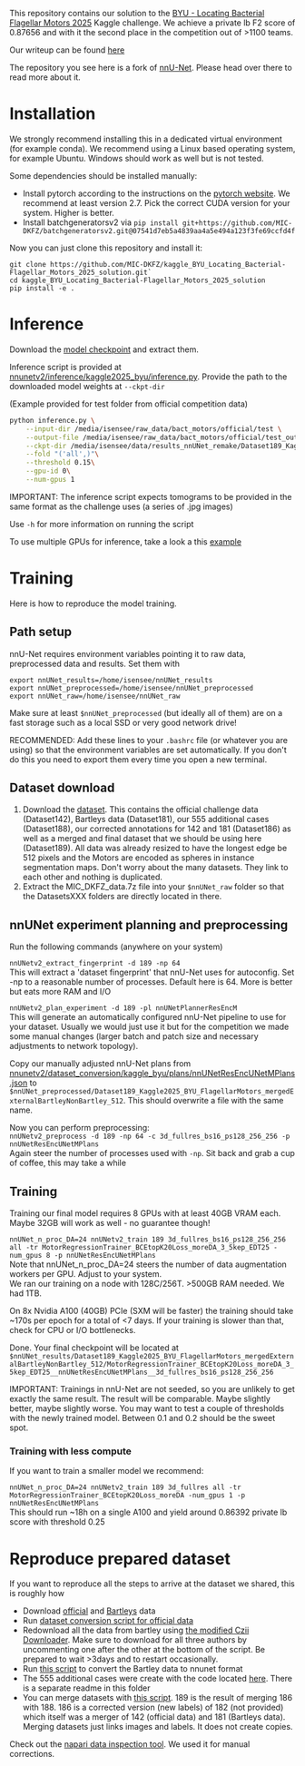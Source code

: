 This repository contains our solution to the [BYU - Locating Bacterial Flagellar Motors 2025](https://www.kaggle.com/competitions/byu-locating-bacterial-flagellar-motors-2025/overview) Kaggle challenge. We achieve a private lb F2 score of 0.87656 and with it the second place in the competition out of >1100 teams.

Our writeup can be found [here](https://www.kaggle.com/competitions/byu-locating-bacterial-flagellar-motors-2025/discussion/584980)

The repository you see here is a fork of [nnU-Net](https://github.com/MIC-DKFZ/nnUNet). Please head over there to read more about it.

# Installation
We strongly recommend installing this in a dedicated virtual environment (for example conda).
We recommend using a Linux based operating system, for example Ubuntu. Windows should work as well but is not tested.

Some dependencies should be installed manually:
- Install pytorch according to the instructions on the [pytorch website](https://pytorch.org/get-started/locally/). We recommend at least version 2.7. Pick the correct CUDA version for your system. Higher is better.
- Install batchgeneratorsv2 via `pip install git+https://github.com/MIC-DKFZ/batchgeneratorsv2.git@07541d7eb5a4839aa4a5e494a123f3fe69ccfd4f`

Now you can just clone this repository and install it:

```commandline
git clone https://github.com/MIC-DKFZ/kaggle_BYU_Locating_Bacterial-Flagellar_Motors_2025_solution.git`
cd kaggle_BYU_Locating_Bacterial-Flagellar_Motors_2025_solution
pip install -e .
```

# Inference
Download the [model checkpoint](https://drive.google.com/drive/folders/1uDLjtfIY0mDbwTPdvL0uWSRZHatJGjsS?usp=sharing) and extract them. 

Inference script is provided at [nnunetv2/inference/kaggle2025_byu/inference.py](nnunetv2/inference/kaggle2025_byu/inference.py).
Provide the path to the downloaded model weights at `--ckpt-dir`

(Example provided for test folder from official competition data)
```bash
python inference.py \
    --input-dir /media/isensee/raw_data/bact_motors/official/test \
    --output-file /media/isensee/raw_data/bact_motors/official/test_out.csv \
    --ckpt-dir /media/isensee/data/results_nnUNet_remake/Dataset189_Kaggle2025_BYU_FlagellarMotors_mergedExternalBartleyNonBartley_512/MotorRegressionTrainer_BCEtopK20Loss_moreDA_3_5kep_EDT25__nnUNetResEncUNetMPlans__3d_fullres_bs16_ps128_256_256 \
    --fold "('all',)"\
    --threshold 0.15\
    --gpu-id 0\
    --num-gpus 1
```

IMPORTANT: The inference script expects tomograms to be provided in the same format as the challenge uses (a series of .jpg images)

Use `-h` for more information on running the script

To use multiple GPUs for inference, take a look a this [example](nnunetv2/inference/kaggle2025_byu/multigpu_inference.sh)

# Training
Here is how to reproduce the model training.

## Path setup
nnU-Net requires environment variables pointing it to raw data, preprocessed data and results. Set them with

```
export nnUNet_results=/home/isensee/nnUNet_results
export nnUNet_preprocessed=/home/isensee/nnUNet_preprocessed
export nnUNet_raw=/home/isensee/nnUNet_raw
```
Make sure at least `$nnUNet_preprocessed` (but ideally all of them) are on a fast storage such as a local SSD or very good network drive! 

RECOMMENDED: Add these lines to your `.bashrc` file (or whatever you are using) so that the environment variables are set automatically. If you don't do this you need to export them every time you open a new terminal.


## Dataset download
1. Download the [dataset](https://drive.google.com/drive/folders/1uDLjtfIY0mDbwTPdvL0uWSRZHatJGjsS?usp=sharing). This contains the official challenge data (Dataset142), Bartleys data (Dataset181), our 555 additional cases (Dataset188), our corrected annotations for 142 and 181 (Dataset186) as well as a merged and final dataset that we should be using here (Dataset189). All data was already resized to have the longest edge be 512 pixels and the Motors are encoded as spheres in instance segmentation maps. Don't worry about the many datasets. They link to each other and nothing is duplicated.
2. Extract the MIC_DKFZ_data.7z file into your `$nnUNet_raw` folder so that the DatasetsXXX folders are directly located in there.

## nnUNet experiment planning and preprocessing
Run the following commands (anywhere on your system)

```nnUNetv2_extract_fingerprint -d 189 -np 64```\
This will extract a 'dataset fingerprint' that nnU-Net uses for autoconfig. Set -np to a reasonable number of processes. Default here is 64. More is better but eats more RAM and I/O

```nnUNetv2_plan_experiment -d 189 -pl nnUNetPlannerResEncM```\
This will generate an automatically configured nnU-Net pipeline to use for your dataset. Usually we would just use it but for the competition we made some manual changes (larger batch and patch size and necessary adjustments to network topology).

Copy our manually adjusted nnU-Net plans from [nnunetv2/dataset_conversion/kaggle_byu/plans/nnUNetResEncUNetMPlans.json](nnunetv2/dataset_conversion/kaggle_byu/plans/nnUNetResEncUNetMPlans.json) to `$nnUNet_preprocessed/Dataset189_Kaggle2025_BYU_FlagellarMotors_mergedExternalBartleyNonBartley_512`. This should overwrite a file with the same name.

Now you can perform preprocessing:\
```nnUNetv2_preprocess -d 189 -np 64 -c 3d_fullres_bs16_ps128_256_256 -p nnUNetResEncUNetMPlans```\
Again steer the number of processes used with `-np`. Sit back and grab a cup of coffee, this may take a while

## Training
Training our final model requires 8 GPUs with at least 40GB VRAM each. Maybe 32GB will work as well - no guarantee though!

```nnUNet_n_proc_DA=24 nnUNetv2_train 189 3d_fullres_bs16_ps128_256_256 all -tr MotorRegressionTrainer_BCEtopK20Loss_moreDA_3_5kep_EDT25 -num_gpus 8 -p nnUNetResEncUNetMPlans```\
Note that nnUNet_n_proc_DA=24 steers the number of data augmentation workers per GPU. Adjust to your system.\
We ran our training on a node with 128C/256T. >500GB RAM needed. We had 1TB.


On 8x Nvidia A100 (40GB) PCIe (SXM will be faster) the training should take ~170s per epoch for a total of <7 days. If your training is slower than that, check for CPU or I/O bottlenecks.

Done. Your final checkpoint will be located at `$nnUNet_results/Dataset189_Kaggle2025_BYU_FlagellarMotors_mergedExternalBartleyNonBartley_512/MotorRegressionTrainer_BCEtopK20Loss_moreDA_3_5kep_EDT25__nnUNetResEncUNetMPlans__3d_fullres_bs16_ps128_256_256`

IMPORTANT: Trainings in nnU-Net are not seeded, so you are unlikely to get exactly the same result. The result will be comparable. Maybe slightly better, maybe slightly worse. You may want to test a couple of thresholds with the newly trained model. Between 0.1 and 0.2 should be the sweet spot.

### Training with less compute
If you want to train a smaller model we recommend:

```nnUNet_n_proc_DA=24 nnUNetv2_train 189 3d_fullres all -tr MotorRegressionTrainer_BCEtopK20Loss_moreDA -num_gpus 1 -p nnUNetResEncUNetMPlans```\
This should run ~18h on a single A100 and yield around 0.86392 private lb score with threshold 0.25

# Reproduce prepared dataset
If you want to reproduce all the steps to arrive at the dataset we shared, this is roughly how

- Download [official](https://www.kaggle.com/competitions/byu-locating-bacterial-flagellar-motors-2025/data) and [Bartleys](https://www.kaggle.com/datasets/brendanartley/cryoet-flagellar-motors-dataset) data
- Run [dataset conversion script for official data](nnunetv2/dataset_conversion/kaggle_byu/official_data_to_nnunet.py)
- Redownload all the data from bartley using [the modified Czii Downloader](nnunetv2/dataset_conversion/kaggle_byu/bartleys_data/additional_data_download.py). Make sure to download for all three authors by uncommenting one after the other at the bottom of the script. Be prepared to wait >3days and to restart occasionally.
- Run [this script](nnunetv2/dataset_conversion/kaggle_byu/bartleys_data/bartley_additional_data.py) to convert the Bartley data to nnunet format
- The 555 additional cases were create with the code located [here](nnunetv2/dataset_conversion/kaggle_byu/additional_external_data). There is a separate readme in this folder
- You can merge datasets with [this script](nnunetv2/dataset_conversion/kaggle_byu/merge_datasets.py). 189 is the result of merging 186 with 188. 186 is a corrected version (new labels) of 182 (not provided) which itself was a merger of 142 (official data) and 181 (Bartleys data). Merging datasets just links images and labels. It does not create copies. 

Check out the [napari data inspection tool](https://github.com/MIC-DKFZ/napari-data-inspection). We used it for manual corrections.